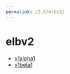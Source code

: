 ```yaml
---
permalink: /2.6/elbv2/
---
```


# elbv2



* [v1alpha1](v1alpha1/index.md)
* [v1beta1](v1beta1/index.md)